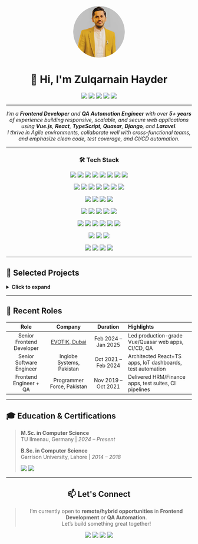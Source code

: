 <div align="center">

<img src="img.png" width="140" style="border-radius:50%;" alt="Zulqarnain Hayder Avatar" />

# 👋 Hi, I'm Zulqarnain Hayder

<p>
  <img src="https://img.shields.io/badge/Location-Ilmenau,%20Germany-2D9CDB?style=flat-square&logo=googlemaps&logoColor=white"/>
  <a href="mailto:zhayder816@gmail.com" target="_blank" rel="noopener noreferrer"><img src="https://img.shields.io/badge/Email-zhayder816@gmail.com-D14836?style=flat-square&logo=gmail&logoColor=white"/></a>
  <a href="tel:+4915752849909" target="_blank" rel="noopener noreferrer"><img src="https://img.shields.io/badge/Phone-%2B49%2015752849909-25D366?style=flat-square&logo=whatsapp&logoColor=white"/></a>
  <a href="https://www.linkedin.com/in/zulqarnainhayder5/" target="_blank" rel="noopener noreferrer"><img src="https://img.shields.io/badge/LinkedIn-ZulqarnainHayder5-0077B5?style=flat-square&logo=linkedin&logoColor=white"/></a>
  <a href="https://github.com/ZulqarnainHayder" target="_blank" rel="noopener noreferrer"><img src="https://img.shields.io/badge/GitHub-ZulqarnainHayder-181717?style=flat-square&logo=github&logoColor=white"/></a>
</p>

---

<i>
I’m a <b>Frontend Developer</b> and <b>QA Automation Engineer</b> with over <b>5+ years</b> of experience building responsive, scalable, and secure web applications using <b>Vue.js</b>, <b>React</b>, <b>TypeScript</b>, <b>Quasar</b>, <b>Django</b>, and <b>Laravel</b>.<br>
I thrive in Agile environments, collaborate well with cross-functional teams, and emphasize clean code, test coverage, and CI/CD automation.
</i>

</div>

---

<div align="center">

### 🛠️ Tech Stack

<p>
  <img src="https://img.shields.io/badge/JavaScript-F7DF1E?style=flat-square&logo=javascript&logoColor=black"/>
  <img src="https://img.shields.io/badge/TypeScript-3178C6?style=flat-square&logo=typescript&logoColor=white"/>
  <img src="https://img.shields.io/badge/Python-3776AB?style=flat-square&logo=python&logoColor=white"/>
  <img src="https://img.shields.io/badge/Java-007396?style=flat-square&logo=java&logoColor=white"/>
  <img src="https://img.shields.io/badge/C++-00599C?style=flat-square&logo=c%2B%2B&logoColor=white"/>
  <img src="https://img.shields.io/badge/PHP-777BB4?style=flat-square&logo=php&logoColor=white"/>
  <img src="https://img.shields.io/badge/HTML5-E34F26?style=flat-square&logo=html5&logoColor=white"/>
  <img src="https://img.shields.io/badge/CSS3-1572B6?style=flat-square&logo=css3&logoColor=white"/>
</p>
<p>
  <img src="https://img.shields.io/badge/Vue.js-42b883?style=flat-square&logo=vue.js&logoColor=white"/>
  <img src="https://img.shields.io/badge/React-61DAFB?style=flat-square&logo=react&logoColor=black"/>
  <img src="https://img.shields.io/badge/Nuxt.js-00C58E?style=flat-square&logo=nuxt.js&logoColor=white"/>
  <img src="https://img.shields.io/badge/Quasar-1976D2?style=flat-square&logo=quasar&logoColor=white"/>
  <img src="https://img.shields.io/badge/Bootstrap-7952B3?style=flat-square&logo=bootstrap&logoColor=white"/>
  <img src="https://img.shields.io/badge/Tailwind-06B6D4?style=flat-square&logo=tailwindcss&logoColor=white"/>
  <img src="https://img.shields.io/badge/Vuetify-1867C0?style=flat-square&logo=vuetify&logoColor=white"/>
</p>
<p>
  <img src="https://img.shields.io/badge/Node.js-339933?style=flat-square&logo=node.js&logoColor=white"/>
  <img src="https://img.shields.io/badge/Laravel-FF2D20?style=flat-square&logo=laravel&logoColor=white"/>
  <img src="https://img.shields.io/badge/Django-092E20?style=flat-square&logo=django&logoColor=white"/>
  <img src="https://img.shields.io/badge/Express.js-000000?style=flat-square&logo=express&logoColor=white"/>
</p>
<p>
  <img src="https://img.shields.io/badge/Selenium-43B02A?style=flat-square&logo=selenium&logoColor=white"/>
  <img src="https://img.shields.io/badge/Pylenium-3776AB?style=flat-square&logo=python&logoColor=white"/>
  <img src="https://img.shields.io/badge/Jest-C21325?style=flat-square&logo=jest&logoColor=white"/>
  <img src="https://img.shields.io/badge/Mocha-8D6748?style=flat-square&logo=mocha&logoColor=white"/>
  <img src="https://img.shields.io/badge/Cypress-17202C?style=flat-square&logo=cypress&logoColor=white"/>
</p>
<p>
  <img src="https://img.shields.io/badge/GitHub%20Actions-2088FF?style=flat-square&logo=github-actions&logoColor=white"/>
  <img src="https://img.shields.io/badge/GitLab-FCA121?style=flat-square&logo=gitlab&logoColor=white"/>
  <img src="https://img.shields.io/badge/Jenkins-D24939?style=flat-square&logo=jenkins&logoColor=white"/>
  <img src="https://img.shields.io/badge/Docker-2496ED?style=flat-square&logo=docker&logoColor=white"/>
  <img src="https://img.shields.io/badge/AWS-232F3E?style=flat-square&logo=amazon-aws&logoColor=white"/>
  <img src="https://img.shields.io/badge/QuickSight-FF9900?style=flat-square&logo=amazon-quicksight&logoColor=white"/>
</p>
<p>
  <img src="https://img.shields.io/badge/MySQL-4479A1?style=flat-square&logo=mysql&logoColor=white"/>
  <img src="https://img.shields.io/badge/PostgreSQL-4169E1?style=flat-square&logo=postgresql&logoColor=white"/>
  <img src="https://img.shields.io/badge/MongoDB-47A248?style=flat-square&logo=mongodb&logoColor=white"/>
</p>
<p>
  <img src="https://img.shields.io/badge/REST%20APIs-02569B?style=flat-square&logo=rest&logoColor=white"/>
  <img src="https://img.shields.io/badge/OAuth-3C5A99?style=flat-square&logo=oauth&logoColor=white"/>
  <img src="https://img.shields.io/badge/AI%20Audio/Video-FF4088?style=flat-square&logo=ai&logoColor=white"/>
  <img src="https://img.shields.io/badge/Agile/Scrum-0052CC?style=flat-square&logo=jira&logoColor=white"/>
</p>

</div>

---

## 🚀 Selected Projects

<details>
  <summary><b>Click to expand</b></summary>

| <b>Project</b> | <b>Description</b> | <b>Stack</b> | <b>Role</b> |
|:--------:|:-------------:|:-------:|:------:|
| [**Shufti Pro**](https://shuftipro.com) | Identity verification (KYC/KYB/AML) SaaS platform | <img src="https://img.shields.io/badge/Vue-42b883?style=flat-square&logo=vue.js&logoColor=white"/> <img src="https://img.shields.io/badge/Laravel-FF2D20?style=flat-square&logo=laravel&logoColor=white"/> | Frontend & QA |
| [**Quickbit**](https://app.quickbit.com/login) | AI-based energy analytics dashboard | <img src="https://img.shields.io/badge/React-61DAFB?style=flat-square&logo=react&logoColor=black"/> <img src="https://img.shields.io/badge/Django-092E20?style=flat-square&logo=django&logoColor=white"/> | Frontend & QA |
| [**1Climate**](https://demo.1climate.app/) | Clean energy regulation & incentive manager | <img src="https://img.shields.io/badge/React-61DAFB?style=flat-square&logo=react&logoColor=black"/> <img src="https://img.shields.io/badge/Django-092E20?style=flat-square&logo=django&logoColor=white"/> | Frontend |
| [**TraderSync**](https://tradersync.com/) | Trading journal with performance tracking | <img src="https://img.shields.io/badge/Vue-42b883?style=flat-square&logo=vue.js&logoColor=white"/> | Fullstack |
| [**Huna**](https://mnhuna.com/) | Talent & service matchmaking platform | <img src="https://img.shields.io/badge/Vue-42b883?style=flat-square&logo=vue.js&logoColor=white"/> <img src="https://img.shields.io/badge/Laravel-FF2D20?style=flat-square&logo=laravel&logoColor=white"/> | Fullstack |
| [**Ibex.ai**](https://ibex.ai/) | AI-driven iGaming retention engine | <img src="https://img.shields.io/badge/Vue-42b883?style=flat-square&logo=vue.js&logoColor=white"/> <img src="https://img.shields.io/badge/Django-092E20?style=flat-square&logo=django&logoColor=white"/> | Frontend |
| [**NYCIRB Learning Center**](https://www.nycirb.org/learning-center/) | Workers’ comp policy education platform | <img src="https://img.shields.io/badge/Vue-42b883?style=flat-square&logo=vue.js&logoColor=white"/> <img src="https://img.shields.io/badge/Quasar-1976D2?style=flat-square&logo=quasar&logoColor=white"/> | Frontend |
| [**Cercling**](https://cercling.com/) | AI-based social event automation | <img src="https://img.shields.io/badge/Vue-42b883?style=flat-square&logo=vue.js&logoColor=white"/> | Frontend |
| [**CADHunt**](https://www.cadhunt.com/) | Talent recruitment portal for engineers | <img src="https://img.shields.io/badge/Vue-42b883?style=flat-square&logo=vue.js&logoColor=white"/> | Frontend |
| [**iMakeup**](https://imakeup.evotik.com/en) | Virtual makeup try-on and e-commerce portal | <img src="https://img.shields.io/badge/Vue-42b883?style=flat-square&logo=vue.js&logoColor=white"/> | Frontend |

</details>

---

## 🧪 Recent Roles

| <b>Role</b> | <b>Company</b> | <b>Duration</b> | <b>Highlights</b> |
|:--:|:--:|:--:|:--|
| Senior Frontend Developer | <a href="https://evotik.com" target="_blank" rel="noopener noreferrer">EVOTIK, Dubai</a> | Feb 2024 – Jan 2025 | Led production-grade Vue/Quasar web apps, CI/CD, QA |
| Senior Software Engineer | Inglobe Systems, Pakistan | Oct 2021 – Feb 2024 | Architected React+TS apps, IoT dashboards, test automation |
| Frontend Engineer + QA | Programmer Force, Pakistan | Nov 2019 – Oct 2021 | Delivered HRM/Finance apps, test suites, CI pipelines |

---

## 🎓 Education & Certifications

> **M.Sc. in Computer Science**  
> TU Ilmenau, Germany | <i>2024 – Present</i>
>
> **B.Sc. in Computer Science**  
> Garrison University, Lahore | <i>2014 – 2018</i>
>
> <img src="https://img.shields.io/badge/LeetCode-Top%2020%25-orange?style=flat-square&logo=leetcode&logoColor=white"/> <img src="https://img.shields.io/badge/HackerRank-Top%2020%25-2EC866?style=flat-square&logo=hackerrank&logoColor=white"/>

---

<div align="center">

## 📫 Let's Connect

<blockquote>
I’m currently open to <b>remote/hybrid opportunities</b> in <b>Frontend Development</b> or <b>QA Automation</b>.<br>
Let’s build something great together!
</blockquote>

<p>
  <a href="mailto:zhayder816@gmail.com" target="_blank" rel="noopener noreferrer"><img src="https://img.shields.io/badge/Email-zhayder816@gmail.com-D14836?style=for-the-badge&logo=gmail&logoColor=white"/></a>
  <a href="tel:+4915752849909" target="_blank" rel="noopener noreferrer"><img src="https://img.shields.io/badge/Phone-%2B49%2015752849909-25D366?style=for-the-badge&logo=whatsapp&logoColor=white"/></a>
  <a href="https://github.com/ZulqarnainHayder" target="_blank" rel="noopener noreferrer"><img src="https://img.shields.io/badge/GitHub-ZulqarnainHayder-181717?style=for-the-badge&logo=github&logoColor=white"/></a>
  <a href="https://www.linkedin.com/in/zulqarnainhayder5/" target="_blank" rel="noopener noreferrer"><img src="https://img.shields.io/badge/LinkedIn-ZulqarnainHayder5-0077B5?style=for-the-badge&logo=linkedin&logoColor=white"/></a>
</p>

</div>
